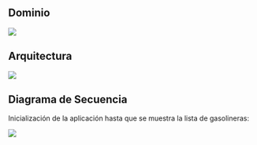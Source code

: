 ## Dominio
                                                
![](https://www.plantuml.com/plantuml/png/RL6zRdCX3Drv2YjZf8mPlczAfLRTqxu00VV65TW8cw6g-kwbm-qDDDvy3kS7EAdvQYqdvwuK4J0N-u2C-O9LdGl9gyApLqd4M3ryEkXpW1Uhn0jG7FSgrfACM2ZZ7gbY22Gymhan1IgqggEqIq9OVh9H7kwWnFxVyUdellxsr3Dg4LQS2xzXkFeHOh492LtPaldD-On5rFpxwZSx_lAT7OgMYlsghpqYpLGYgw9RnYDgQCWcDnd41etYd9bz3NxsYwk-M_QvznZxmm5s-ztjX_w7PJlet0avjfo-0G00)

## Arquitectura

![](https://www.plantuml.com/plantuml/png/lLPVRzis47_tfo3G5ncrWtR07hO5HXExBG8uJT4KUpzJ5viBHMearSm8zjqdIlH9jAW9MOlr8JNlVdUy-zqVwfrrO5nLoDb1vCYmADsH5LZiqDYPVHIg10C5aqAXEvR8IYsF_j3JWJ7wQQkb5AKkrrfgmrvTRJPlht-QpMv1gDy5Fh6bn0UNlLaoB_biqA9oQDYlxCOBrbev0znTaERCyiryoj9ZUqP6x0_kucAvOZVgGNjPRN5vMLbShNgmN3-f1bNxiPLqO2QXNt0lh3Df90KS8JTeUONAwGcJ5TkW0o5j0jTbJbH-1AjzBGpOBrXgAvmsHqzCKZ6ZSCXLcvHtrS0S_86RgplleN-U4JSlDHmIaF10kk21pf67NbMz4ScZXY3fi9--svCt8oREdP0ySaBIOJZVxScR9VYDPsseJoT9wl_BVST3l-6f9O8myXPaFye59Ja0BgjogYq7HbJ05m_bZ4kmzcotFSzO_M_9f8OycpU7rmou4z_0V13I6PtTEoFKdXML4boKGi_hArfPW1_Ws4Al6hjSPns4TPWxawE2GhJL2y385TtSXthCJck9e0A8W-ILRFgM2rzf8YphCcVxjujJ34wKDQpOLTQ9dKGVNQwh-jVixy3AO3Q9cjS9LHQj8jCxp6UrozOZ3T84sI6RDfbRp8NU2a_xd89iSNhdKA6Xg-q6vIrQZziAwov9iJgZwOfNHVr_hWDwD7MYyJnYmbAlHu0ee-Kfq4yruGRh83S2igtc83VWa3qWFq3TA1L8AdvhP_3F2gthDU-vsQ9UJo3bDV17niEFkGzk9dmm3y2HHk-L7pcgeL324UDQtPLEQ6Ll71RtA94xpBDRL9KNC57_6VJS7brogZoX8mCNB0ljoGtDQk-n00MVmK8EMLi9LZQglcOZqA9Si550k11--NaHUZmNi0Zmvc9MInxGeEA2qEIGLE6c-Mzni9jQWLjeRpmj08T_EJsFWU-DqOOs12fRzzyycNXRShHnqgV86krvmgsG8XofC_NYUR5ZVFG9bsgEoKAFRjPWQG_wwTv1qrbPCv8TUiLiqCnxwAs6VAsDGUuoeTmefcLvFhmdSD1VUy577-m_IvlLBDmnya8hAgcblP3Kqh8WRQerFkaUO-_LRNX3w569KhrsQWsAewIdfrUKxb441pkms1GaUYfznKSAFjObJHzyg_zqko5GkvQ2FsAUefQWVcLuSa_OM4FyfTL4VbfDcGtLDK-UdwJd0OT9IFk-TkOnS-ak9-8IUxgtbdVqwd8EC9X28YKrWjExfP4jJhkPeJyspwMDXM7hVDKEP70REknZ1IO7yYk3SJYM8sP4we0hIkW5BKPXK0NYQ8R190eyNZxgh3J7D6_qnH3MLNTUTHyr_xgm319iUcUjc-yHRRjhWdeq_3IZuoMWcVaHjIZ0yDwBUN8zMWbPcqv7Db6IBfhfC59xyx_E4CNNP13bGAFztAt8YdEqYKTkJxzjnzC74B8oc7qz6Fq4FWiyuodwd7wETHJPIVSELLuLyXy0)


## Diagrama de Secuencia

Inicialización de la aplicación hasta que se muestra la lista de gasolineras:

![](https://www.plantuml.com/plantuml/proxy?src=https://raw.githubusercontent.com/isunican/App-Gasolineras-Grupo3/refs/heads/main/Docs/Models/sequence.puml)

